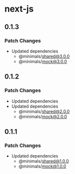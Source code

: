 # next-js

## 0.1.3

### Patch Changes

- Updated dependencies
  - @minimals/shared@3.0.0
  - @minimals/mock@3.0.0

## 0.1.2

### Patch Changes

- Updated dependencies
- Updated dependencies
  - @minimals/shared@2.0.0
  - @minimals/mock@2.0.0

## 0.1.1

### Patch Changes

- Updated dependencies
  - @minimals/shared@1.0.0
  - @minimals/mock@1.0.0
